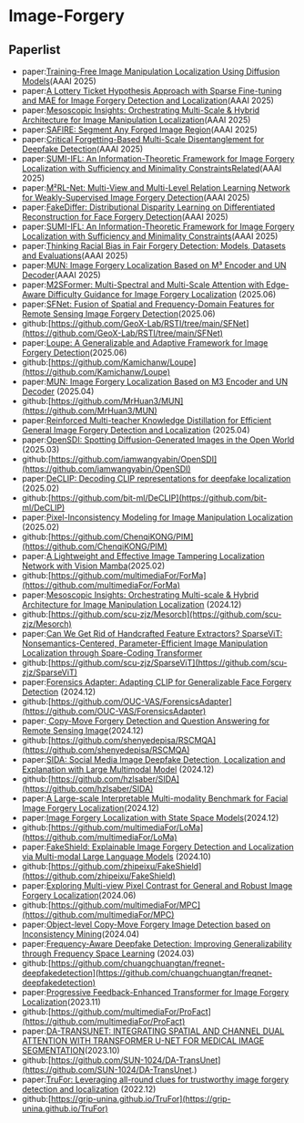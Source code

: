 # Image-Forgery
## Paperlist
- paper:[Training-Free Image Manipulation Localization Using Diffusion Models](https://www.paperdigest.org/paper/?paper_id=aaai-33126-2025-02-25)(AAAI 2025)
- paper:[A Lottery Ticket Hypothesis Approach with Sparse Fine-tuning and MAE for Image Forgery Detection and Localization](https://www.paperdigest.org/paper/?paper_id=aaai-33192-2025-02-25)(AAAI 2025)
- paper:[Mesoscopic Insights: Orchestrating Multi-Scale &amp; Hybrid Architecture for Image Manipulation Localization](https://www.paperdigest.org/paper/?paper_id=aaai-33198-2025-02-25)(AAAI 2025)
- paper:[SAFIRE: Segment Any Forged Image Region](https://www.paperdigest.org/paper/?paper_id=aaai-32467-2025-02-25)(AAAI 2025)
- paper:[Critical Forgetting-Based Multi-Scale Disentanglement for Deepfake Detection](https://www.paperdigest.org/paper/?paper_id=aaai-32021-2025-02-25)(AAAI 2025)
- paper:[SUMI-IFL: An Information-Theoretic Framework for Image Forgery Localization with Sufficiency and Minimality ConstraintsRelated](https://www.paperdigest.org/paper/?paper_id=aaai-32054-2025-02-25)(AAAI 2025)
- paper:[M²RL-Net: Multi-View and Multi-Level Relation Learning Network for Weakly-Supervised Image Forgery Detection](https://www.paperdigest.org/paper/?paper_id=aaai-32501-2025-02-25)(AAAI 2025)
- paper:[FakeDiffer: Distributional Disparity Learning on Differentiated Reconstruction for Face Forgery Detection](https://www.paperdigest.org/paper/?paper_id=aaai-32809-2025-02-25)(AAAI 2025)
- paper:[SUMI-IFL: An Information-Theoretic Framework for Image Forgery Localization with Sufficiency and Minimality Constraints](https://www.paperdigest.org/paper/?paper_id=aaai-32054-2025-02-25)(AAAI 2025)
- paper:[Thinking Racial Bias in Fair Forgery Detection: Models, Datasets and Evaluations](https://www.paperdigest.org/paper/?paper_id=aaai-32572-2025-02-25)(AAAI 2025)
- paper:[MUN: Image Forgery Localization Based on M³ Encoder and UN Decoder](https://www.paperdigest.org/paper/?paper_id=aaai-32606-2025-02-25)(AAAI 2025)
- paper:[M2SFormer: Multi-Spectral and Multi-Scale Attention with Edge-Aware Difficulty Guidance for Image Forgery Localization](https://arxiv.org/abs/2506.20922) (2025.06)
- paper:[SFNet: Fusion of Spatial and Frequency-Domain Features for Remote Sensing Image Forgery Detection](https://arxiv.org/abs/2506.20599)(2025.06)
- github:[https://github.com/GeoX-Lab/RSTI/tree/main/SFNet](https://github.com/GeoX-Lab/RSTI/tree/main/SFNet)
- paper:[Loupe: A Generalizable and Adaptive Framework for Image Forgery Detection](https://arxiv.org/abs/2506.16819)(2025.06)
- github:[https://github.com/Kamichanw/Loupe](https://github.com/Kamichanw/Loupe)
- paper:[MUN: Image Forgery Localization Based on M3 Encoder and UN Decoder](https://ojs.aaai.org/index.php/AAAI/article/view/32606) (2025.04)
- github:[https://github.com/MrHuan3/MUN](https://github.com/MrHuan3/MUN)
- paper:[Reinforced Multi-teacher Knowledge Distillation for Efficient General Image Forgery Detection and Localization](https://arxiv.org/abs/2504.05224) (2025.04)
- paper:[OpenSDI: Spotting Diffusion-Generated Images in the Open World](https://arxiv.org/abs/2503.19653) (2025.03)
- github:[https://github.com/iamwangyabin/OpenSDI](https://github.com/iamwangyabin/OpenSDI)
- paper:[DeCLIP: Decoding CLIP representations for deepfake localization](https://ieeexplore.ieee.org/abstract/document/10943612) (2025.02)
- github:[https://github.com/bit-ml/DeCLIP](https://github.com/bit-ml/DeCLIP)
- paper:[Pixel-Inconsistency Modeling for Image Manipulation Localization](https://ieeexplore.ieee.org/abstract/document/10883001) (2025.02)
- github:[https://github.com/ChenqiKONG/PIM](https://github.com/ChenqiKONG/PIM)
- paper:[A Lightweight and Effective Image Tampering Localization Network with Vision Mamba](https://arxiv.org/abs/2502.09941)(2025.02)
- github:[https://github.com/multimediaFor/ForMa](https://github.com/multimediaFor/ForMa)
- paper:[Mesoscopic Insights: Orchestrating Multi-scale & Hybrid Architecture for Image Manipulation Localization](https://doi.org/10.48550/arXiv.2412.13753) (2024.12)
- github:[https://github.com/scu-zjz/Mesorch](https://github.com/scu-zjz/Mesorch)
- paper:[Can We Get Rid of Handcrafted Feature Extractors? SparseViT: Nonsemantics-Centered, Parameter-Efficient Image Manipulation Localization through Spare-Coding Transformer](https://arxiv.org/abs/2412.14598)
- github:[https://github.com/scu-zjz/SparseViT](https://github.com/scu-zjz/SparseViT)
- paper:[Forensics Adapter: Adapting CLIP for Generalizable Face Forgery Detection](https://doi.org/10.48550/arXiv.2411.19715) (2024.12)
- github:[https://github.com/OUC-VAS/ForensicsAdapter](https://github.com/OUC-VAS/ForensicsAdapter)
- paper:[ Copy-Move Forgery Detection and Question Answering for Remote Sensing Image](https://arxiv.org/pdf/2412.02575)(2024.12)
- github:[https://github.com/shenyedepisa/RSCMQA](https://github.com/shenyedepisa/RSCMQA)
- paper:[SIDA: Social Media Image Deepfake Detection, Localization and Explanation with Large Multimodal Model](https://doi.org/10.48550/arXiv.2412.04292) (2024.12)
- github:[https://github.com/hzlsaber/SIDA](https://github.com/hzlsaber/SIDA)
- paper:[A Large-scale Interpretable Multi-modality Benchmark for Facial Image Forgery Localization](https://arxiv.org/abs/2412.19685)(2024.12)
- paper:[Image Forgery Localization with State Space Models](https://arxiv.org/abs/2412.11214)(2024.12)
- github:[https://github.com/multimediaFor/LoMa](https://github.com/multimediaFor/LoMa)
- paper:[FakeShield: Explainable Image Forgery Detection and Localization via Multi-modal Large Language Models](https://arxiv.org/abs/2410.02761) (2024.10)
- github:[https://github.com/zhipeixu/FakeShield](https://github.com/zhipeixu/FakeShield)
- paper:[Exploring Multi-view Pixel Contrast for General and Robust Image Forgery Localization](https://arxiv.org/abs/2406.13565)(2024.06)
- github:[https://github.com/multimediaFor/MPC](https://github.com/multimediaFor/MPC)
- paper:[Object-level Copy-Move Forgery Image Detection based on Inconsistency Mining](https://arxiv.org/abs/2404.00611)(2024.04)
- paper:[Frequency-Aware Deepfake Detection: Improving Generalizability through Frequency Space Learning](https://arxiv.org/pdf/2403.07240) (2024.03)
- github:[https://github.com/chuangchuangtan/freqnet-deepfakedetection](https://github.com/chuangchuangtan/freqnet-deepfakedetection)
- paper:[Progressive Feedback-Enhanced Transformer for Image Forgery Localization](https://arxiv.org/abs/2311.08910)(2023.11)
- github:[https://github.com/multimediaFor/ProFact](https://github.com/multimediaFor/ProFact)
- paper:[DA-TRANSUNET: INTEGRATING SPATIAL AND CHANNEL DUAL ATTENTION WITH TRANSFORMER U-NET FOR MEDICAL IMAGE SEGMENTATION](https://papers.cool/arxiv/2310.12570)(2023.10)
- github:[https://github.com/SUN-1024/DA-TransUnet](https://github.com/SUN-1024/DA-TransUnet.)
- paper:[TruFor: Leveraging all-round clues for trustworthy image forgery detection and localization](http://arxiv.org/abs/2212.10957) (2022.12)
- github:[https://grip-unina.github.io/TruFor](https://grip-unina.github.io/TruFor)
